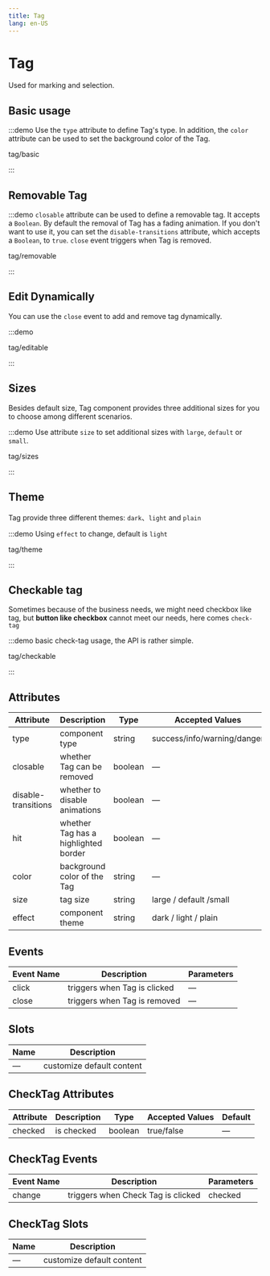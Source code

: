 ```yaml
---
title: Tag
lang: en-US
---
```


# Tag

Used for marking and selection.

## Basic usage

:::demo Use the `type` attribute to define Tag's type. In addition, the `color` attribute can be used to set the background color of the Tag.

tag/basic

:::

## Removable Tag

:::demo `closable` attribute can be used to define a removable tag. It accepts a `Boolean`. By default the removal of Tag has a fading animation. If you don't want to use it, you can set the `disable-transitions` attribute, which accepts a `Boolean`, to `true`. `close` event triggers when Tag is removed.

tag/removable

:::

## Edit Dynamically

You can use the `close` event to add and remove tag dynamically.

:::demo

tag/editable

:::

## Sizes

Besides default size, Tag component provides three additional sizes for you to choose among different scenarios.

:::demo Use attribute `size` to set additional sizes with `large`, `default` or `small`.

tag/sizes

:::

## Theme

Tag provide three different themes: `dark`、`light` and `plain`

:::demo Using `effect` to change, default is `light`

tag/theme

:::

## Checkable tag

Sometimes because of the business needs, we might need checkbox like tag, but **button like checkbox** cannot meet our needs, here comes `check-tag`

:::demo basic check-tag usage, the API is rather simple.

tag/checkable

:::

## Attributes

| Attribute           | Description                          | Type    | Accepted Values             | Default |
| ------------------- | ------------------------------------ | ------- | --------------------------- | ------- |
| type                | component type                       | string  | success/info/warning/danger | —       |
| closable            | whether Tag can be removed           | boolean | —                           | false   |
| disable-transitions | whether to disable animations        | boolean | —                           | false   |
| hit                 | whether Tag has a highlighted border | boolean | —                           | false   |
| color               | background color of the Tag          | string  | —                           | —       |
| size                | tag size                             | string  | large / default /small      | default |
| effect              | component theme                      | string  | dark / light / plain        | light   |

## Events

| Event Name | Description                  | Parameters |
| ---------- | ---------------------------- | ---------- |
| click      | triggers when Tag is clicked | —          |
| close      | triggers when Tag is removed | —          |

## Slots

| Name | Description               |
| ---- | ------------------------- |
| —    | customize default content |

## CheckTag Attributes

| Attribute | Description | Type    | Accepted Values | Default |
| --------- | ----------- | ------- | --------------- | ------- |
| checked   | is checked  | boolean | true/false      | —       |

## CheckTag Events

| Event Name | Description                        | Parameters |
| ---------- | ---------------------------------- | ---------- |
| change     | triggers when Check Tag is clicked | checked    |

## CheckTag Slots

| Name | Description               |
| ---- | ------------------------- |
| —    | customize default content |
